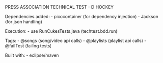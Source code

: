PRESS ASSOCIATION TECHNICAL TEST - D HOCKEY

Dependencies added:
              - picocontainer (for dependency injection)
              - Jackson (for json handling)
              
Execution:
              - use RunCukesTests.java (techtest.bdd.run)
              
Tags:
              - @songs (song/video api calls)
              - @playlists (playlist api calls)
              - @failTest (failing tests)
              
Built with:
              - eclipse/maven
                   
